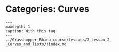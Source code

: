 # Categories: Curves

```{toctree}
---
maxdepth: 1
caption: With this tag
---
../Grasshopper_Rhino_course/Lessons/2_Lesson_2_-_Curves_and_lists/!index.md
```
